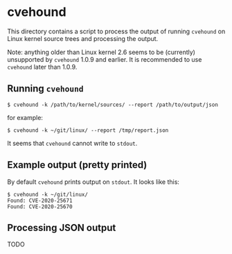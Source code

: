 # cvehound

This directory contains a script to process the output of running `cvehound`
on Linux kernel source trees and processing the output.

Note: anything older than Linux kernel 2.6 seems to be (currently) unsupported
by `cvehound` 1.0.9 and earlier. It is recommended to use `cvehound` later
than 1.0.9.

## Running `cvehound`

```
$ cvehound -k /path/to/kernel/sources/ --report /path/to/output/json
```

for example:

```
$ cvehound -k ~/git/linux/ --report /tmp/report.json
```

It seems that `cvehound` cannot write to `stdout`.

## Example output (pretty printed)

By default `cvehound` prints output on `stdout`. It looks like this:

```
$ cvehound -k ~/git/linux/
Found: CVE-2020-25671
Found: CVE-2020-25670
```

## Processing JSON output

TODO
